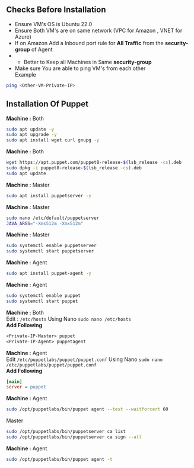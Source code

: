 ## Checks Before Installation
- Ensure VM's OS is Ubuntu 22.0
- Ensure Both VM's are on same network (VPC for Amazon , VNET for Azure)
- If on Amazon Add a Inbound port rule for **All Traffic** from the **security-group** of Agent
- - Better to Keep all Machines in Same **security-group** 
- Make sure You are able to ping VM's from each other  
Example
```sh
ping <Other-VM-Private-IP>
```

## Installation Of Puppet

**Machine :** Both
```sh
sudo apt update -y
sudo apt upgrade -y
sudo apt install wget curl gnupg -y
```

**Machine :** Both
```sh
wget https://apt.puppet.com/puppet8-release-$(lsb_release -cs).deb
sudo dpkg -i puppet8-release-$(lsb_release -cs).deb
sudo apt update
```

**Machine :** Master
```sh
sudo apt install puppetserver -y

```

**Machine :** Master
```sh
sudo nano /etc/default/puppetserver
JAVA_ARGS="-Xms512m -Xmx512m"
```

**Machine :** Master
```sh
sudo systemctl enable puppetserver
sudo systemctl start puppetserver
```

**Machine :** Agent
```sh
sudo apt install puppet-agent -y
```

**Machine :** Agent
```sh
sudo systemctl enable puppet
sudo systemctl start puppet
```

**Machine :** Both  
Edit : `/etc/hosts` Using Nano `sudo nano /etc/hosts`  
**Add Following**
```txt
<Private-IP-Master> puppet
<Private-IP-Agent> puppetagent
```
**Machine :** Agent  
Edit `/etc/puppetlabs/puppet/puppet.conf`  Using Nano `sudo nano /etc/puppetlabs/puppet/puppet.conf`  
**Add Following**
```ini
[main]
server = puppet
```

**Machine :** Agent
```sh
sudo /opt/puppetlabs/bin/puppet agent --test --waitforcert 60
```

Master
```sh
sudo /opt/puppetlabs/bin/puppetserver ca list
sudo /opt/puppetlabs/bin/puppetserver ca sign --all
```

**Machine :** Agent
```sh
sudo /opt/puppetlabs/bin/puppet agent -t

```
